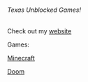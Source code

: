 ###### Texas Unblocked Games!

Check out my [website](https://sites.google.com/view/wtex)

Games:

[Minecraft](https://4texas4.github.io/minecraft/)

[Doom](https://4texas4.github.io/doom/)

